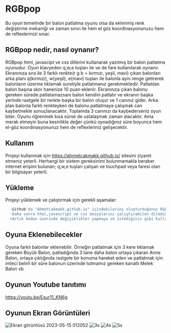 
# RGBpop

Bu oyun temelinde bir balon patlatma oyunu olsa da eklenmiş renk değiştirme mekaniği ve zaman sınırı ile hem el göz koordinasyonunuzu hem de reflexlerinizi sınar.


## RGBpop nedir, nasıl oynanır?
RGBpop html, javascipt ve css dillerini kullanarak yazılmış bir balon patlatma oyunudur. Oyun klavyeden q,w,e tuşları ile ve de fare kullanılarak oynanır. Ekranınıza sıra ile 3 farklı renkte(r g b = kırmızı, yeşil, mavi) çıkan balonları arka planı q(kırmızı), w(yeşil), e(mavi) tuşları ile balonla aynı renge getirerek balonların üzerine tıklamak suretiyle patlatmanız gerekmektedir. Patlatılan balon başına skor hanenize 10 puan eklenir. Ekranınıza çıkan balonu gereken sürede patlatamazsanı balon kendini patlatır ve ekranın başka yerinde rastgele bir renkte başka bir balon oluşur ve 1 canınız gider. Arka plan balonla farklı renkteyken de balonu patlatmaya çalışmak can kaybetmekle sonuçlanacaktır. Toplamda 3 canınızı da kaybederseniz oyun biter. Oyunu öğrenmek kısa sürse de ustalaşmak zaman alacaktır. Ama merak etmeyin buna kesinlikle değer çünkü oynadığınız süre boyunca hem el-göz koordinasyonunuz hem de reflexleriniz gelişecektir.




  
## Kullanım

Projeyi kullanmak için https://ahmetcakmakk.github.io/ sitesini ziyaret etmeniz yeterli. Herhangi bir sistem gereksinimi bulunmamakla beraber internet erişimi bulunan; q,w,e tuşları çalışan ve touchpad veya faresi olan bir bilgisayar yeterli.


  
## Yükleme 

Projeyi yüklemek ve çalıştırmak için gerekli aşamalar:

```bash 
  -Github'da "AhmetCakmakk.github.io" içindekilerini oluşturduğunuz RGBpop isimli klasöre kaydedin.
  -Daha sonra html,javascript ve css dosyalarını çalıştırabilen dilediğiniz editörden dosyayı açın.
  +Artık kodun üzerinde değişiklikler yapmaya ve istediğiniz gibi kullanmaya hazırsınız.
```
## Oyuna Eklenebilecekler
Oyuna farklı balonlar eklenebilir. Örneğin patlatmak için 3 kere tıklamak gereken Büyük Balon, patladığında 3 tane daha balon ortaya çıkaran Anne Balon, ortaya çıktığında rastgele bir konuma hareket eden ve patlatmak için imleci belirli bir süre balonun üzerinde tutmamız gereken kanatlı Melek Balon vb 

## Oyunun Youtube tanıtımı
https://youtu.be/Esur11_KN6g    
    
## Oyunun Ekran Görüntüleri
![Ekran görüntüsü 2023-05-15 012052](https://github.com/AhmetCakmakk/AhmetCakmakk.github.io/assets/91977304/2779d17d-0637-4f7a-8eb8-b5f179043db1)
![3s](https://github.com/AhmetCakmakk/AhmetCakmakk.github.io/assets/91977304/b1ae9542-fcb6-4d87-970f-4e52de27921a)
![4s](https://github.com/AhmetCakmakk/AhmetCakmakk.github.io/assets/91977304/994e9c5b-b1d0-41f2-9404-fc967dcbdafe)
![5s](https://github.com/AhmetCakmakk/AhmetCakmakk.github.io/assets/91977304/2ca0b26f-2bdf-42e8-be11-8902a5f17154)




  
